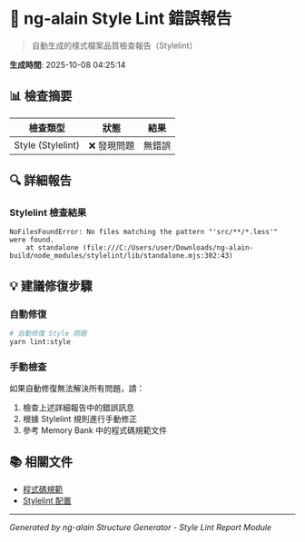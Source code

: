 # 🎨 ng-alain Style Lint 錯誤報告

> 自動生成的樣式檔案品質檢查報告（Stylelint）

**生成時間**: 2025-10-08 04:25:14

## 📊 檢查摘要

| 檢查類型 | 狀態 | 結果 |
|---------|------|------|
| Style (Stylelint) | ❌ 發現問題 | 無錯誤 |

## 🔍 詳細報告

### Stylelint 檢查結果



```
NoFilesFoundError: No files matching the pattern "'src/**/*.less'" were found.
    at standalone (file:///C:/Users/user/Downloads/ng-alain-build/node_modules/stylelint/lib/standalone.mjs:302:43)
```

## 💡 建議修復步驟

### 自動修復
```bash
# 自動修復 Style 問題
yarn lint:style
```

### 手動檢查
如果自動修復無法解決所有問題，請：
1. 檢查上述詳細報告中的錯誤訊息
2. 根據 Stylelint 規則進行手動修正
3. 參考 Memory Bank 中的程式碼規範文件

## 📚 相關文件

- [程式碼規範](./implementation/code/codeStandards.md)
- [Stylelint 配置](../stylelint.config.mjs)

---

*Generated by ng-alain Structure Generator - Style Lint Report Module*
